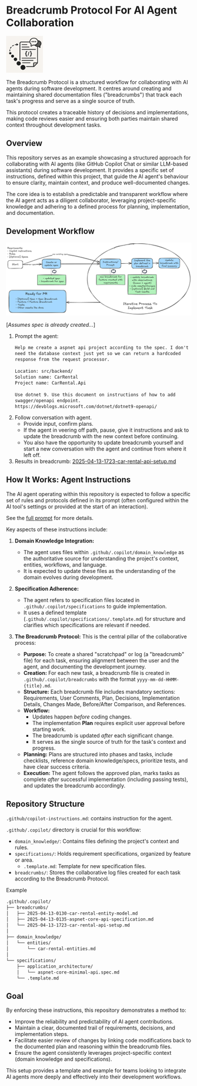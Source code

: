 # Breadcrumb Protocol For AI Agent Collaboration

<img src="logo.png" alt="Breadcrumb Protocol" width="100px"> 

The Breadcrumb Protocol is a structured workflow for collaborating with AI agents during software development. It centres around creating and maintaining shared documentation files ("breadcrumbs") that track each task's progress and serve as a single source of truth.

This protocol creates a traceable history of decisions and implementations, making code reviews easier and ensuring both parties maintain shared context throughout development tasks.

## Overview

This repository serves as an example showcasing a structured approach for collaborating with AI agents (like GitHub Copilot Chat or similar LLM-based assistants) during software development. It provides a specific set of instructions, defined within this project, that guide the AI agent's behaviour to ensure clarity, maintain context, and produce well-documented changes.

The core idea is to establish a predictable and transparent workflow where the AI agent acts as a diligent collaborator, leveraging project-specific knowledge and adhering to a defined process for planning, implementation, and documentation.

## Development Workflow

![Development workflow](image.png)

[*Assumes spec is already created...*]
1. Prompt the agent: 
    ```text
    Help me create a aspnet api project according to the spec. I don't need the database context just yet so we can return a hardcoded response from the request processor.

    Location: src/backend/
    Solution name: CarRental
    Project name: CarRental.Api

    Use dotnet 9. Use this document on instructions of how to add swagger/openapi endpoint. https://devblogs.microsoft.com/dotnet/dotnet9-openapi/
    ```
2. Follow conversation with agent.
    - Provide input, confirm plans.
    - If the agent in veering off path, pause, give it instructions and ask to update the breadcrumb with the new context before continuing.
    - You also have the opportunity to update breadcrumb yourself and start a new conversation with the agent and continue from where it left off.
3. Results in breadcrumb: [2025-04-13-1723-car-rental-api-setup.md](github/.copilot/breadcrumbs/2025-04-13-1723-car-rental-api-setup.md)

## How It Works: Agent Instructions

The AI agent operating within this repository is expected to follow a specific set of rules and protocols defined in its prompt (often configured within the AI tool's settings or provided at the start of an interaction). 

See the [full prompt](.github/copilot-instructions.md) for more details.

Key aspects of these instructions include:

1.  **Domain Knowledge Integration:**
    * The agent uses files within `.github/.copilot/domain_knowledge` as the authoritative source for understanding the project's context, entities, workflows, and language.
    * It is expected to update these files as the understanding of the domain evolves during development.

2.  **Specification Adherence:**
    * The agent refers to specification files located in `.github/.copilot/specifications` to guide implementation.
    * It uses a defined template (`.github/.copilot/specifications/.template.md`) for structure and clarifies which specifications are relevant if needed.

3.  **The Breadcrumb Protocol:** This is the central pillar of the collaborative process:
    * **Purpose:** To create a shared "scratchpad" or log (a "breadcrumb" file) for each task, ensuring alignment between the user and the agent, and documenting the development journey.
    * **Creation:** For each new task, a breadcrumb file is created in `.github/.copilot/breadcrumbs` with the format `yyyy-mm-dd-HHMM-{title}.md`.
    * **Structure:** Each breadcrumb file includes mandatory sections: Requirements, User Comments, Plan, Decisions, Implementation Details, Changes Made, Before/After Comparison, and References.
    * **Workflow:**
        * Updates happen *before* coding changes.
        * The implementation **Plan** requires explicit user approval before starting work.
        * The breadcrumb is updated *after* each significant change.
        * It serves as the single source of truth for the task's context and progress.
    * **Planning:** Plans are structured into phases and tasks, include checklists, reference domain knowledge/specs, prioritize tests, and have clear success criteria.
    * **Execution:** The agent follows the approved plan, marks tasks as complete *after* successful implementation (including passing tests), and updates the breadcrumb accordingly.

## Repository Structure
`.github/copilot-instructions.md`: contains instruction for the agent.

`.github/.copilot/` directory is crucial for this workflow:
* `domain_knowledge/`: Contains files defining the project's context and rules.
* `specifications/`: Holds requirement specifications, organized by feature or area.
    * `.template.md`: Template for new specification files.
* `breadcrumbs/`: Stores the collaborative log files created for each task according to the Breadcrumb Protocol.

Example
```text
.github/.copilot/
├── breadcrumbs/
│   ├── 2025-04-13-0130-car-rental-entity-model.md
│   ├── 2025-04-13-0135-aspnet-core-api-specification.md
│   └── 2025-04-13-1723-car-rental-api-setup.md
│
├── domain_knowledge/
│   └── entities/
│       └── car-rental-entities.md
│
└── specifications/
    ├── application_architecture/
    │   └── aspnet-core-minimal-api.spec.md
    └── .template.md
```

## Goal

By enforcing these instructions, this repository demonstrates a method to:

* Improve the reliability and predictability of AI agent contributions.
* Maintain a clear, documented trail of requirements, decisions, and implementation steps.
* Facilitate easier review of changes by linking code modifications back to the documented plan and reasoning within the breadcrumb files.
* Ensure the agent consistently leverages project-specific context (domain knowledge and specifications).

This setup provides a template and example for teams looking to integrate AI agents more deeply and effectively into their development workflows.
